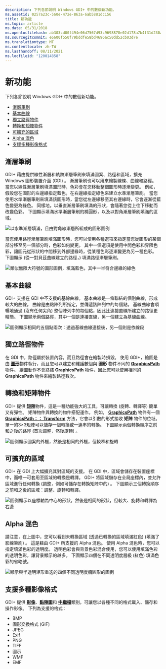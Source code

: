 ```yaml
---
description: 下列各節說明 Windows GDI+ 中的數個新功能。
ms.assetid: 0257a23c-560e-472e-863a-6ab5881dc156
title: 新功能
ms.topic: article
ms.date: 05/31/2018
ms.openlocfilehash: ab303cd00f494e06d7567d93c9698878e02d178a7b4f31d230a4b47cafe279b8
ms.sourcegitcommit: e6600f550f79bddfe58bd4696ac50dd52cb03d7e
ms.translationtype: MT
ms.contentlocale: zh-TW
ms.lasthandoff: 08/11/2021
ms.locfileid: "120014858"
---
```

# <a name="new-features"></a>新功能

下列各節說明 Windows GDI+ 中的數個新功能。

-   [漸層筆刷](#gradient-brushes)
-   [基本曲線](#cardinal-splines)
-   [獨立路徑物件](#independent-path-objects)
-   [轉換和矩陣物件](#transformations-and-the-matrix-object)
-   [可擴充的區域](#scalable-regions)
-   [Alpha 混色](#alpha-blending)
-   [支援多種影像格式](#support-for-multiple-image-formats)

## <a name="gradient-brushes"></a>漸層筆刷

GDI+ 藉由提供線性漸層和軌跡漸層筆刷來填滿圖案、路徑和區域，擴充 Windows 圖形裝置介面 (GDI) 。 漸層筆刷也可以用來繪製線條、曲線和路徑。 當您以線性漸層筆刷填滿圖形時，色彩會在您移動整個圖形時逐漸變更。 例如，假設您在圖形的左邊緣指定藍色，在右邊緣指定綠色來建立水準漸層筆刷。 當您使用水準漸層筆刷來填滿該圖形時，當您從左邊緣移至其右邊緣時，它會逐漸從藍色變更為綠色。 同樣地，以垂直漸層筆刷填滿的形狀，會隨著您從上往下移動而改變色彩。 下圖顯示填滿水準漸層筆刷的橢圓形，以及以對角漸層筆刷填滿的區域。

![以水準漸層填滿，且由對角線漸層所組成的圖形圖例](images/aboutgdip01-art01.png)

當您使用路徑漸層筆刷填滿圖形時，您可以使用各種選項來指定當您從圖形的某個部分移至另一個部分時，色彩如何變更。 其中一個選項是使用中間色彩和界限色彩，讓圖元從形狀的中間移到外部邊緣時，從某種色彩逐漸變更為另一種色彩。 下圖顯示 (從一對貝茲曲線建立的路徑，) 填滿路徑漸層筆刷。

![類似無限大符號的圖形圖例，填滿藍色，其中一半符合邊緣的綠色](images/aboutgdip01-art02.png)

## <a name="cardinal-splines"></a>基本曲線

GDI+ 支援在 GDI 中不支援的基線曲線。 基本曲線是一條聯結的個別曲線，形成較大的曲線。 曲線是由點陣列所指定，並傳遞該陣列中的每個點。 基線曲線會順暢地通過 (沒有任何尖角) 整個陣列中的每個點，因此比連接直線所建立的路徑更精簡。 下圖顯示兩個路徑，其中一個是連接直線，另一個建立為基線曲線。

![圖例顯示相同的五個點兩次：透過基線曲線連接後，另一個則是依線段](images/aboutgdip01-art03.png)

## <a name="independent-path-objects"></a>獨立路徑物件

在 GDI 中，路徑屬於裝置內容，而且路徑會在繪製時損毀。 使用 GDI+，繪圖是由 [**圖形**](/windows/desktop/api/gdiplusgraphics/nl-gdiplusgraphics-graphics)物件執行，而且您可以建立和維護數個與 **圖形** 物件不同的 [**GraphicsPath**](/windows/desktop/api/gdipluspath/nl-gdipluspath-graphicspath)物件。 繪圖動作不會終結 **GraphicsPath** 物件，因此您可以使用相同的 **GraphicsPath** 物件來繪製路徑數次。

## <a name="transformations-and-the-matrix-object"></a>轉換和矩陣物件

GDI+ 提供 [**矩陣**](/windows/desktop/api/gdiplusmatrix/nl-gdiplusmatrix-matrix)物件，這是一種功能強大的工具，可讓轉換 (旋轉、轉譯等) 簡單又有彈性。 矩陣物件與轉換的物件搭配運作。 例如， [**GraphicsPath**](/windows/desktop/api/gdipluspath/nl-gdipluspath-graphicspath) 物件有一個 [**GraphicsPath：： Transform**](/windows/desktop/api/Gdipluspath/nf-gdipluspath-graphicspath-transform) 方法，它會以引數的形式接收 **矩陣** 物件的位址。 單一的3×3矩陣可以儲存一個轉換或一連串的轉換。 下圖顯示兩個轉換順序之前和之後的路徑 (首次調整，然後旋轉) 。

![圖例顯示圖案的外框，然後是相同的外框，但較窄和旋轉](images/aboutgdip01-art04.png)

## <a name="scalable-regions"></a>可擴充的區域

GDI+ 在 GDI 上大幅擴充其對區域的支援。 在 GDI 中，區域會儲存在裝置座標中，而唯一可套用至區域的轉換是轉譯。 GDI+ 將區域儲存在全局座標內，並允許區域進行任何轉換 (調整，例如可儲存在轉換矩陣中的) 。 下圖顯示三個轉換順序之前和之後的區域：調整、旋轉和轉譯。

![圖例顯示以座標軸為中心的形狀，然後是相同的形狀，但較大、旋轉和轉譯為右邊](images/aboutgdip01-art05.png)

## <a name="alpha-blending"></a>Alpha 混色

請注意，在上圖中，您可以看到未轉換區域 (透過已轉換的區域填滿紅色)  (填滿了影線筆刷) 。 這是藉由 GDI+ 所支援的 Alpha 混色。 使用 Alpha 混色時，您可以指定填滿色彩的透明度。 透明色彩會與背景色彩混合使用，您可以使用填滿色彩的透明色彩，讓背景顯示的越多。 下圖顯示四個在不同透明度層級 (紅色) 填滿色彩的省略號。

![顯示與半透明矩形重迭的四個不同透明度橢圓形的圖例](images/aboutgdip01-art06.png)

## <a name="support-for-multiple-image-formats"></a>支援多種影像格式

GDI+ 提供 [**影像**](/windows/desktop/api/gdiplusheaders/nl-gdiplusheaders-image)、[**點陣圖**](/windows/desktop/api/gdiplusheaders/nl-gdiplusheaders-bitmap)和 [**中繼檔**](/windows/desktop/api/gdiplusheaders/nl-gdiplusheaders-metafile)類別，可讓您以各種不同的格式載入、儲存和操作影像。 下列為支援的格式：

-   BMP
-   圖形交換格式 (GIF)
-   JPEG
-   Exif
-   PNG
-   TIFF
-   圖示
-   WMF
-   EMF

 

 



